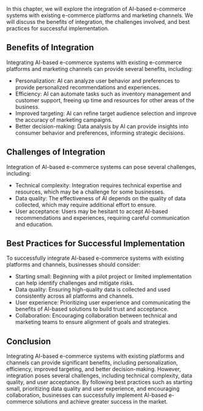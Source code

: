 
In this chapter, we will explore the integration of AI-based e-commerce systems with existing e-commerce platforms and marketing channels. We will discuss the benefits of integration, the challenges involved, and best practices for successful implementation.

Benefits of Integration
-----------------------

Integrating AI-based e-commerce systems with existing e-commerce platforms and marketing channels can provide several benefits, including:

* Personalization: AI can analyze user behavior and preferences to provide personalized recommendations and experiences.
* Efficiency: AI can automate tasks such as inventory management and customer support, freeing up time and resources for other areas of the business.
* Improved targeting: AI can refine target audience selection and improve the accuracy of marketing campaigns.
* Better decision-making: Data analysis by AI can provide insights into consumer behavior and preferences, informing strategic decisions.

Challenges of Integration
-------------------------

Integration of AI-based e-commerce systems can pose several challenges, including:

* Technical complexity: Integration requires technical expertise and resources, which may be a challenge for some businesses.
* Data quality: The effectiveness of AI depends on the quality of data collected, which may require additional effort to ensure.
* User acceptance: Users may be hesitant to accept AI-based recommendations and experiences, requiring careful communication and education.

Best Practices for Successful Implementation
--------------------------------------------

To successfully integrate AI-based e-commerce systems with existing platforms and channels, businesses should consider:

* Starting small: Beginning with a pilot project or limited implementation can help identify challenges and mitigate risks.
* Data quality: Ensuring high-quality data is collected and used consistently across all platforms and channels.
* User experience: Prioritizing user experience and communicating the benefits of AI-based solutions to build trust and acceptance.
* Collaboration: Encouraging collaboration between technical and marketing teams to ensure alignment of goals and strategies.

Conclusion
----------

Integrating AI-based e-commerce systems with existing platforms and channels can provide significant benefits, including personalization, efficiency, improved targeting, and better decision-making. However, integration poses several challenges, including technical complexity, data quality, and user acceptance. By following best practices such as starting small, prioritizing data quality and user experience, and encouraging collaboration, businesses can successfully implement AI-based e-commerce solutions and achieve greater success in the market.

